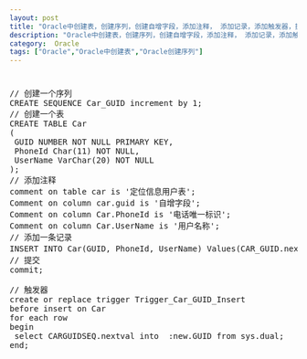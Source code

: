 ```yaml
---
layout: post
title: "Oracle中创建表，创建序列，创建自增字段，添加注释， 添加记录，添加触发器，提交 "
description: "Oracle中创建表，创建序列，创建自增字段，添加注释， 添加记录，添加触发器，提交"
category:  Oracle
tags: ["Oracle","Oracle中创建表","Oracle创建序列"]
---
```


#

<pre class="prettyprint lang-js linenum" >
// 创建一个序列
CREATE SEQUENCE Car_GUID increment by 1;
// 创建一个表
CREATE TABLE Car
(
 GUID NUMBER NOT NULL PRIMARY KEY,
 PhoneId Char(11) NOT NULL,
 UserName VarChar(20) NOT NULL
);
// 添加注释
comment on table car is '定位信息用户表';
Comment on column car.guid is '自增字段';
Comment on column Car.PhoneId is '电话唯一标识';
Comment on column Car.UserName is '用户名称';
// 添加一条记录
INSERT INTO Car(GUID, PhoneId, UserName) Values(CAR_GUID.nextval, '13589256783', '张三');
// 提交
commit;

// 触发器
create or replace trigger Trigger_Car_GUID_Insert  
before insert on Car 
for each row
begin
 select CARGUIDSEQ.nextval into  :new.GUID from sys.dual;
end;

</pre>
